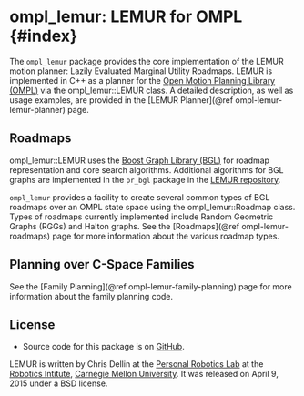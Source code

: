 ompl_lemur: LEMUR for OMPL {#index}
==========================

The `ompl_lemur` package provides the core implementation of the LEMUR
motion planner: Lazily Evaluated Marginal Utility Roadmaps.  LEMUR
is implemented in C++ as a planner for the
[Open Motion Planning Library (OMPL)][ompl] via the ompl_lemur::LEMUR
class.  A detailed description, as well as usage examples, are
provided in the [LEMUR Planner](@ref ompl-lemur-lemur-planner) page.

Roadmaps
----------

ompl_lemur::LEMUR uses the [Boost Graph Library (BGL)][bgl] for roadmap
representation and core search algorithms.  Additional algorithms for
BGL graphs are implemented in the `pr_bgl` package in the [LEMUR
repository][github-lemur].

`ompl_lemur` provides a facility to create several common types of BGL
roadmaps over an OMPL state space using the ompl_lemur::Roadmap class.
Types of roadmaps currently implemented include Random Geometric Graphs
(RGGs) and Halton graphs.
See the [Roadmaps](@ref ompl-lemur-roadmaps) page for more information about
the various roadmap types.

Planning over C-Space Families
------------------------------

See the [Family Planning](@ref ompl-lemur-family-planning) page for more
information about the family planning code.

License
-------

* Source code for this package is on [GitHub][github-ompl-lemur].

LEMUR is written by Chris Dellin at the [Personal Robotics Lab][prlab]
at the [Robotics Intitute][ri], [Carnegie Mellon University][cmu].  It
was released on April 9, 2015 under a BSD license.

[bgl]: http://www.boost.org/doc/libs/release/libs/graph/
[cmu]: http://www.cmu.edu/
[github-lemur]: https://github.com/personalrobotics/lemur
[github-ompl-lemur]: https://github.com/personalrobotics/lemur/tree/master/ompl_lemur/
[ompl]: http://ompl.kavrakilab.org/
[prlab]: https://personalrobotics.ri.cmu.edu/
[ri]: http://www.ri.cmu.edu/

